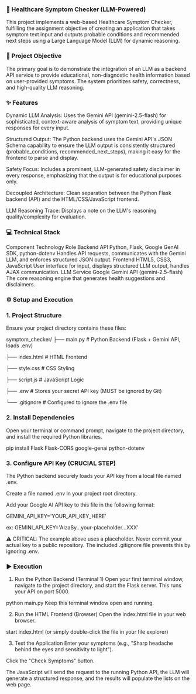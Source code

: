 ### 🏥 Healthcare Symptom Checker (LLM-Powered)
This project implements a web-based Healthcare Symptom Checker, fulfilling the assignment objective of creating an application that takes symptom text input and outputs probable conditions and recommended next steps using a Large Language Model (LLM) for dynamic reasoning.

### 🎯 Project Objective
The primary goal is to demonstrate the integration of an LLM as a backend API service to provide educational, non-diagnostic health information based on user-provided symptoms. The system prioritizes safety, correctness, and high-quality LLM reasoning.

### ✨ Features
Dynamic LLM Analysis: Uses the Gemini API (gemini-2.5-flash) for sophisticated, context-aware analysis of symptom text, providing unique responses for every input.

Structured Output: The Python backend uses the Gemini API's JSON Schema capability to ensure the LLM output is consistently structured (probable_conditions, recommended_next_steps), making it easy for the frontend to parse and display.

Safety Focus: Includes a prominent, LLM-generated safety disclaimer in every response, emphasizing that the output is for educational purposes only.

Decoupled Architecture: Clean separation between the Python Flask backend (API) and the HTML/CSS/JavaScript frontend.

LLM Reasoning Trace: Displays a note on the LLM's reasoning quality/complexity for evaluation.

### 💻 Technical Stack
Component	Technology	Role
Backend API	Python, Flask, Google GenAI SDK, python-dotenv	Handles API requests, communicates with the Gemini LLM, and enforces structured JSON output.
Frontend	HTML5, CSS3, JavaScript	User interface for input, displays structured LLM output, handles AJAX communication.
LLM Service	Google Gemini API (gemini-2.5-flash)	The core reasoning engine that generates health suggestions and disclaimers.

### ⚙️ Setup and Execution
### 1. Project Structure
Ensure your project directory contains these files:

symptom_checker/
├── main.py       # Python Backend (Flask + Gemini API, loads .env)

├── index.html    # HTML Frontend

├── style.css     # CSS Styling

├── script.js     # JavaScript Logic

├── .env          # Stores your secret API key (MUST be ignored by Git)

└── .gitignore    # Configured to ignore the .env file


### 2. Install Dependencies
Open your terminal or command prompt, navigate to the project directory, and install the required Python libraries.

pip install Flask Flask-CORS google-genai python-dotenv

### 3. Configure API Key (CRUCIAL STEP)
The Python backend securely loads your API key from a local file named .env.

Create a file named .env in your project root directory.

Add your Google AI API key to this file in the following format:

GEMINI_API_KEY='YOUR_API_KEY_HERE'

ex: GEMINI_API_KEY='AIzaSy...your-placeholder...XXX'

⚠️ CRITICAL: The example above uses a placeholder. Never commit your actual key to a public repository. The included .gitignore file prevents this by ignoring .env.

### ▶️ Execution
1. Run the Python Backend (Terminal 1)
Open your first terminal window, navigate to the project directory, and start the Flask server. This runs your API on port 5000.

python main.py
Keep this terminal window open and running.

2. Run the HTML Frontend (Browser)
Open the index.html file in your web browser.

start index.html
(or simply double-click the file in your file explorer)

3. Test the Application
Enter your symptoms (e.g., "Sharp headache behind the eyes and sensitivity to light").

Click the "Check Symptoms" button.

The JavaScript will send the request to the running Python API, the LLM will generate a structured response, and the results will populate the lists on the web page.


